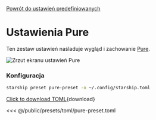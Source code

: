 [Powrót do ustawień predefiniowanych](./#pure-prompt)

# Ustawienia Pure

Ten zestaw ustawień naśladuje wygląd i zachowanie  [Pure](https://github.com/sindresorhus/pure).

![Zrzut ekranu ustawień Pure](/presets/img/pure-preset.png)

### Konfiguracja

```sh
starship preset pure-preset -o ~/.config/starship.toml
```

[Click to download TOML](/presets/toml/pure-preset.toml){download}

<<< @/public/presets/toml/pure-preset.toml
